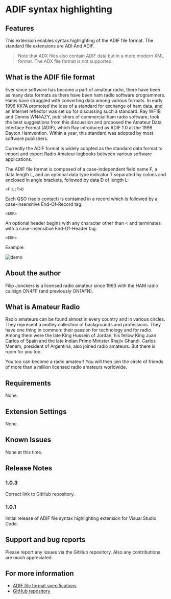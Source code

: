 # ADIF syntax highlighting

## Features

This extension enables syntax highlighting of the ADIF file format.  The standard file extensions are ADI And ADIF.

>Note that ADX files also contain ADIF data but in a more modern XML format.
>The ADX file format is not supported.

## What is the ADIF file format

Ever since software has become a part of amateur radio, there have been as many data formats as there have been ham radio software programmers.  Hams have struggled with converting data among various formats.  In early 1996 KK7A promoted the idea of a standard for exchange of ham data, and an Internet reflector was set up for discussing such a standard.  Ray WF1B and Dennis WN4AZY, publishers of commercial ham radio software, took the best suggestions from this discussion and proposed the Amateur Data Interface Format (ADIF), which Ray introduced as ADIF 1.0 at the 1996 Dayton Hamvention.  Within a year, this standard was adopted by most software publishers.

Currently the ADIF format is widely adopted as the standard data format to import and export Radio Amateur logbooks between various software applications.

The ADIF file format is composed of a case-independent field name F, a data length L, and an optional data type indicator T separated by colons and enclosed in angle brackets, followed by data D of length L:

```<F:L:T>D```

Each QSO (radio contact) is contained in a record which is followed by a case-insensitive End-Of-Record tag:

```<EOR>```

An optional header begins with any character other than < and terminates with a case-insensitive End-Of-Header tag:

```<EOH>```

Example:

![demo](images/sample.png)

## About the author

Filip Jonckers is a licensed radio amateur since 1993 with the HAM radio callsign ON4FF (and previously ON1AFN).

## What is Amateur Radio

Radio amateurs can be found almost in every country and in various circles.
They represent a motley collection of backgrounds and professions. They have one thing in common: their passion for technology and for radio. Among them were the late King Hussein of Jordan, his fellow King Juan Carlos of Spain and the late Indian Prime Minister Rhajiv Ghandi. Carlos Menem, president of Argentina, also joined radio amateurs. But there is room for you too.

You too can become a radio amateur! You will then join the circle of friends of more than a million licensed radio amateurs worldwide.

## Requirements

None.

## Extension Settings

None.

## Known Issues

None at this time.

## Release Notes

### 1.0.3

Correct link to GitHub repository.

### 1.0.1

Initial release of ADIF file syntax highlighting extension for Visual Studio Code.

## Support and bug reports

Please report any issues via the GitHub repository.  Also any contributions are much appreciated.

## For more information

* [ADIF file format specifications](https://www.adif.org/)
* [GitHub repository](https://github.com/filipjonckers/adif-syntax-highlighting-vscode)

